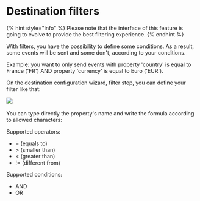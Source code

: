 # Destination filters

{% hint style="info" %}
Please note that the interface of this feature is going to evolve to provide the best filtering experience.
{% endhint %}

With filters, you have the possibility to define some conditions. As a result, some events will be sent and some don't, according to your conditions.

Example: you want to only send events with property 'country' is equal to France ('FR') AND property 'currency' is equal to Euro ('EUR').

On the destination configuration wizard, filter step, you can define your filter like that:

![](<../../../.gitbook/assets/Capture d’écran 2022-03-04 à 11.39.01.png>)

You can type directly the property's name and write the formula according to allowed characters:

Supported operators:&#x20;

* \= (equals to)
* \> (smaller than)
* < (greater than)
* != (different from)

Supported conditions:

* AND
* OR
